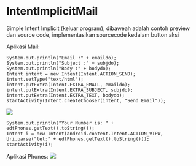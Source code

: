 # IntentImplicitMail
Simple Intent Implicit (keluar program), dibaweah adalah contoh preview dan source code, implementasikan sourcecode kedalam button aksi

Aplikasi Mail:

```
System.out.println("Email :" + emaildo);
System.out.println("Subject :" + subjdo);
System.out.println("Body :" + bodydo);
Intent intent = new Intent(Intent.ACTION_SEND);
intent.setType("text/html");
intent.putExtra(Intent.EXTRA_EMAIL, emaildo);
intent.putExtra(Intent.EXTRA_SUBJECT, subjdo);
intent.putExtra(Intent.EXTRA_TEXT, bodydo);
startActivity(Intent.createChooser(intent, "Send Email"));
```

<img src="https://github.com/moeslimdecoded/IntentImplicitMail/blob/master/IntentImplicitMail.png">

```
System.out.println("Your Number is: " + edtPhones.getText().toString());
Intent i = new Intent(android.content.Intent.ACTION_VIEW, Uri.parse("tel:" + edtPhones.getText().toString()));
startActivity(i);
```

Aplikasi Phones:
<img src="https://github.com/moeslimdecoded/IntentImplicitMail/blob/master/IntentImplicitPhones.png">
